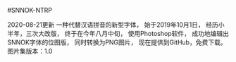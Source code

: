 #SNNOK-NTRP

2020-08-21更新
一种代替汉语拼音的新型字体，
始于2019年10月1日，
经历小半年，三次大改版，
终于在今年八月中旬，
使用Photoshop软件，
成功地编辑出SNNOK字体的位图版，
同时转换为PNG图片，
现在提供到GitHub，免费下载。
图片集版本：1.0
